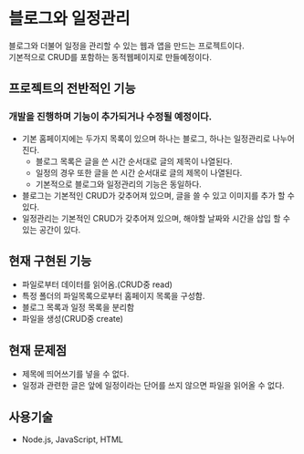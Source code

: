 # 블로그와 일정관리

블로그와 더불어 일정을 관리할 수 있는 웹과 앱을 만드는 프로젝트이다.  
기본적으로 CRUD를 포함하는 동적웹페이지로 만들예정이다. 

## 프로젝트의 전반적인 기능
### 개발을 진행하며 기능이 추가되거나 수정될 예정이다.  

+ 기본 홈페이지에는 두가지 목록이 있으며 하나는 블로그, 하나는 일정관리로 나누어진다.
    + 블로그 목록은 글을 쓴 시간 순서대로 글의 제목이 나열된다.
    + 일정의 경우 또한 글을 쓴 시간 순서대로 글의 제목이 나열된다.
    + 기본적으로 블로그와 일정관리의 기능은 동일하다.
+ 블로그는 기본적인 CRUD가 갖추어져 있으며, 글을 쓸 수 있고 이미지를 추가 할 수 있다.
+ 일정관리는 기본적인 CRUD가 갖추어져 있으며, 해야할 날짜와 시간을 삽입 할 수 있는 공간이 있다.

## 현재 구현된 기능

+ 파일로부터 데이터를 읽어옴.(CRUD중 read)
+ 특정 폴더의 파일목록으로부터 홈페이지 목록을 구성함.
+ 블로그 목록과 일정 목록을 분리함
+ 파일을 생성(CRUD중 create)

## 현재 문제점

+ 제목에 띄어쓰기를 넣을 수 없다.
+ 일정과 관련한 글은 앞에 일정이라는 단어를 쓰지 않으면 파일을 읽어올 수 없다.

## 사용기술

+ Node.js, JavaScript, HTML

 